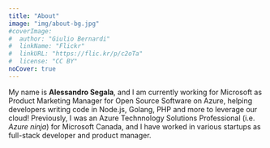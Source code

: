 ```yaml
---
title: "About"
image: "img/about-bg.jpg"
#coverImage:
#  author: "Giulio Bernardi"
#  linkName: "Flickr"
#  linkURL: "https://flic.kr/p/c2oTa"
#  license: "CC BY"
noCover: true
---
```


My name is **Alessandro Segala**, and I am currently working for Microsoft as Product Marketing Manager for Open Source Software on Azure, helping developers writing code in Node.js, Golang, PHP and more to leverage our cloud! Previously, I was an Azure Technnology Solutions Professional (i.e. *Azure ninja*) for Microsoft Canada, and I have worked in various startups as full-stack developer and product manager.
